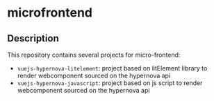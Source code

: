 # microfrontend

## Description

This repository contains several projects for micro-frontend:

- `vuejs-hypernova-litelement`: project based on litElement library to render webcomponent sourced on the hypernova api
- `vuejs-hypernova-javascript`: project based on js script to render webcomponent sourced on the hypernova api